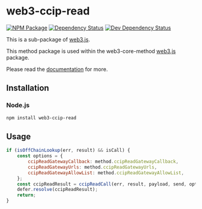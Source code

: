 # web3-ccip-read

[![NPM Package][npm-image]][npm-url] [![Dependency Status][deps-image]][deps-url] [![Dev Dependency Status][deps-dev-image]][deps-dev-url]

This is a sub-package of [web3.js][repo].

This method package is used within the web3-core-method [web3.js][repo] package.

Please read the [documentation][docs] for more.

## Installation

### Node.js

```bash
npm install web3-ccip-read
```

## Usage

```js
if (isOffChainLookup(err, result) && isCall) {
    const options = {
        ccipReadGatewayCallback: method.ccipReadGatewayCallback,
        ccipReadGatewayUrls: method.ccipReadGatewayUrls,
        ccipReadGatewayAllowList: method.ccipReadGatewayAllowList,
    };
    const ccipReadResult = ccipReadCall(err, result, payload, send, options);
    defer.resolve(ccipReadResult);
    return;
}
```

[docs]: http://web3js.readthedocs.io/en/1.0/
[repo]: https://github.com/ethereum/web3.js
[npm-image]: https://img.shields.io/npm/v/web3-ccip-read.svg
[npm-url]: https://npmjs.org/package/web3-ccip-read
[deps-image]: https://david-dm.org/ethereum/web3.js/1.x/status.svg?path=packages/web3-ccip-read
[deps-url]: https://david-dm.org/ethereum/web3.js/1.x?path=packages/web3-ccip-read
[deps-dev-image]: https://david-dm.org/ethereum/web3.js/1.x/dev-status.svg?path=packages/web3-ccip-read
[deps-dev-url]: https://david-dm.org/ethereum/web3.js/1.x?type=dev&path=packages/web3-ccip-read
